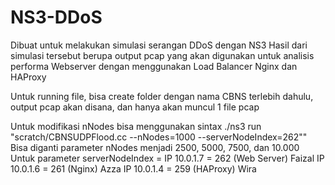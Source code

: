 # NS3-DDoS
Dibuat untuk melakukan simulasi serangan DDoS dengan NS3
Hasil dari simulasi tersebut berupa output pcap yang akan digunakan untuk analisis performa Webserver dengan menggunakan Load Balancer Nginx dan HAProxy

Untuk running file, bisa create folder dengan nama CBNS terlebih dahulu, output pcap akan disana, dan hanya akan muncul 1 file pcap

Untuk modifikasi nNodes bisa menggunakan sintax ./ns3 run "scratch/CBNSUDPFlood.cc --nNodes=1000 --serverNodeIndex=262""
Bisa diganti parameter nNodes menjadi 2500, 5000, 7500, dan 10.000
Untuk parameter serverNodeIndex = 
IP 10.0.1.7 = 262 (Web Server) Faizal
IP 10.0.1.6 = 261 (Nginx) Azza
IP 10.0.1.4 = 259 (HAProxy) Wira
